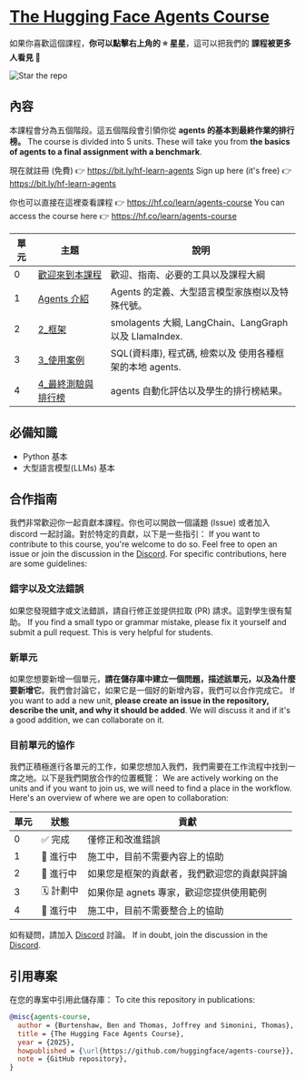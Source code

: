 # <a href="https://hf.co/learn/agents-course" target="_blank">The Hugging Face Agents Course</a>


如果你喜歡這個課程，**你可以點擊右上角的 ⭐ 星星**，這可以把我們的 **課程被更多人看見 🤗**

<img src="https://huggingface.co/datasets/agents-course/course-images/resolve/main/en/communication/please_star.gif" alt="Star the repo" />

## 內容

本課程會分為五個階段。這五個階段會引領你從 **agents 的基本到最終作業的排行榜。**
The course is divided into 5 units. These will take you from **the basics of agents to a final assignment with a benchmark**.

現在就註冊 (免費) 👉 <a href="https://bit.ly/hf-learn-agents" target="_blank">https://bit.ly/hf-learn-agents</a>
Sign up here (it's free) 👉 <a href="https://bit.ly/hf-learn-agents" target="_blank">https://bit.ly/hf-learn-agents</a>

你也可以直接在這裡查看課程 👉 <a href="https://hf.co/learn/agents-course" target="_blank">https://hf.co/learn/agents-course</a>
You can access the course here 👉 <a href="https://hf.co/learn/agents-course" target="_blank">https://hf.co/learn/agents-course</a>

| 單元 | 主題                          | 說明                                                                 |
|------|--------------------------------|-----------------------------------------------------------------------------|
| 0    | [歡迎來到本課程](https://huggingface.co/learn/agents-course/en/unit0/introduction) | 歡迎、指南、必要的工具以及課程大綱                  |
| 1    | [Agents 介紹](https://huggingface.co/learn/agents-course/en/unit1/introduction)       | Agents 的定義、大型語言模型家族樹以及特殊代號。          |
| 2    | [2_框架](units/en/unit2/README.md)                     | smolagents 大綱, LangChain、LangGraph 以及 LlamaIndex.               |
| 3    | [3_使用案例](units/en/unit3/README.md)                      | SQL(資料庫), 程式碼, 檢索以及 使用各種框架的本地 agents.        |
| 4    | [4_最終測驗與排行榜](units/en/unit4/README.md) | agents 自動化評估以及學生的排行榜結果。        |


## 必備知識

- Python 基本
- 大型語言模型(LLMs) 基本

## 合作指南

我們非常歡迎你一起貢獻本課程。你也可以開啟一個議題 (Issue) 或者加入 discord 一起討論。對於特定的貢獻，以下是一些指引：
If you want to contribute to this course, you're welcome to do so. Feel free to open an issue or join the discussion in the [Discord](https://discord.gg/UrrTSsSyjb). For specific contributions, here are some guidelines:

### 錯字以及文法錯誤

如果您發現錯字或文法錯誤，請自行修正並提供拉取 (PR) 請求。這對學生很有幫助。
If you find a small typo or grammar mistake, please fix it yourself and submit a pull request. This is very helpful for students.

### 新單元

如果您想要新增一個單元，**請在儲存庫中建立一個問題，描述該單元，以及為什麼要新增它**。我們會討論它，如果它是一個好的新增內容，我們可以合作完成它。
If you want to add a new unit, **please create an issue in the repository, describe the unit, and why it should be added**. We will discuss it and if it's a good addition, we can collaborate on it.

### 目前單元的協作

我們正積極進行各單元的工作，如果您想加入我們，我們需要在工作流程中找到一席之地。以下是我們開放合作的位置概覽：
We are actively working on the units and if you want to join us, we will need to find a place in the workflow. Here's an overview of where we are open to collaboration:

| 單元 | 狀態        | 貢獻                                                          |
|------|--------------|------------------------------------------------------------------------|
| 0    | ✅ 完成    | 僅修正和改進錯誤                                        |
| 1    | 🚧 進行中 | 施工中，目前不需要內容上的協助                         |
| 2    | 🚧 進行中 | 如果您是框架的貢獻者，我們歡迎您的貢獻與評論 |
| 3    | 🗓️ 計劃中    | 如果你是 agnets 專家，歡迎您提供使用範例 |
| 4    | 🚧 進行中 | 施工中，目前不需要整合上的協助                         |

如有疑問，請加入 [Discord](https://discord.gg/UrrTSsSyjb) 討論。
If in doubt, join the discussion in the [Discord](https://discord.gg/UrrTSsSyjb).


## 引用專案

在您的專案中引用此儲存庫：
To cite this repository in publications:

```bibtex
@misc{agents-course,
  author = {Burtenshaw, Ben and Thomas, Joffrey and Simonini, Thomas},
  title = {The Hugging Face Agents Course},
  year = {2025},
  howpublished = {\url{https://github.com/huggingface/agents-course}},
  note = {GitHub repository},
}
```
